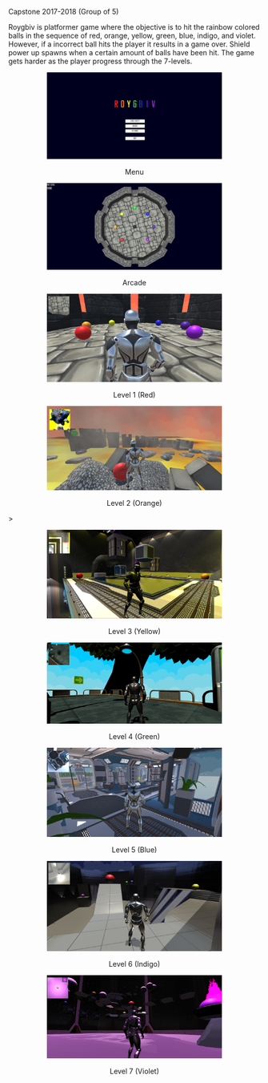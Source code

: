 Capstone 2017-2018 (Group of 5)

Roygbiv is platformer game where the objective is to hit the rainbow colored balls in the sequence of red, orange, yellow, green,
blue, indigo, and violet. However, if a incorrect ball hits the player it results in a game over. Shield power up spawns when a certain amount of balls have been hit. The game gets harder as the player progress through the 7-levels. 

<p align="center">
  <img src="Screencaps/Menu.PNG" width="350"/>
 <p align="center">Menu</p>
</p>
<p align="center">
  <img src="Screencaps/Arcade.PNG" width="350"/>
  <p align="center">Arcade</p>
</p>
<p align="center">
  <img src="Screencaps/Level1.PNG" width="350"/>
  <p align="center">Level 1 (Red)</p>
</p>
<p align="center">
  <img src="Screencaps/Level2.PNG" width="350"/>
  <p align="center">Level 2 (Orange)</p>>
</p>
<p align="center">
  <img src="Screencaps/Level3.PNG" width="350"/>
  <p align="center">Level 3 (Yellow)</p>
</p>
<p align="center">
  <img src="Screencaps/Level4.PNG" width="350"/>
  <p align="center">Level 4 (Green)</p>
</p>
<p align="center">
  <img src="Screencaps/Level5.PNG" width="350"/>
  <p align="center">Level 5 (Blue)</p>
</p>
<p align="center">
  <img src="Screencaps/Level6.PNG" width="350"/>
  <p align="center">Level 6 (Indigo)</p>
</p>
<p align="center">
  <img src="Screencaps/Level7.PNG" width="350"/>
  <p align="center">Level 7 (Violet)</p>
</p>
